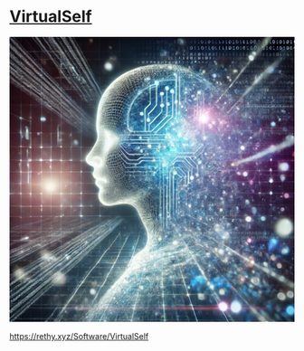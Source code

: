 # <a href="https://rethy.xyz/Software/VirtualSelf">VirtualSelf

<img src="VirtualSelf.png">

https://rethy.xyz/Software/VirtualSelf
</a>